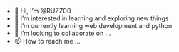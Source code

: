 - 👋 Hi, I’m @RUZZ00
- 👀 I’m interested in learning and exploring new things
- 🌱 I’m currently learning web development and python
- 💞️ I’m looking to collaborate on ...
- 📫 How to reach me ...

<!---
RUZZ00/RUZZ00 is a ✨ special ✨ repository because its `README.md` (this file) appears on your GitHub profile.
You can click the Preview link to take a look at your changes.
--->

